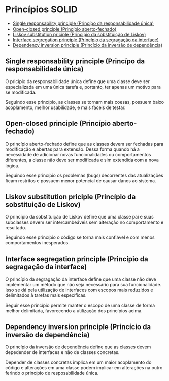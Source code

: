 # Princípios SOLID

- [Single responsability principle (Princípo da responsabilidade única)](#single-responsability-principle-princípo-da-responsabilidade-única)
- [Open-closed principle (Princípio aberto-fechado)](#open-closed-principle-princípio-aberto-fechado)
- [Liskov substitution priciple (Princípio da sobstituição de Liskov)](#liskov-substitution-priciple-princípio-da-sobstituição-de-liskov)
- [Interface segregation principle (Princípio da segragação da interface)](#interface-segregation-principle-princípio-da-segragação-da-interface)
- [Dependency inversion principle (Princício da inversão de dependência)](#dependency-inversion-principle-princício-da-inversão-de-dependência)


## Single responsability principle (Princípo da responsabilidade única)

O pricípio da responsabilidade única define que uma classe deve ser especializada em uma única tarefa e, portanto, ter apenas um motívo para se modificada.

Seguindo esse princípio, as classes se tornam mais coesas, possuem baixo acoplamento, melhor usabilidade, e mais fáceis de testar.

## Open-closed principle (Princípio aberto-fechado)

O princípio aberto-fechado define que as classes devem ser fechadas para modificação e abertas para extensão. Dessa forma quando há a necessidade de adicionar novas funcionalidades ou comportamentos diferentes, a classe não deve ser modificada e sim extendida com a nova lógica.

Seguindo esse princípio os problemas (bugs) decorrentes das atualizações ficam restritos e possuem menor potencial de causar danos ao sistema.

## Liskov substitution priciple (Princípio da sobstituição de Liskov)

O princípio da sobstituição de Liskov define que uma classe pai e suas subclasses devem ser intercambeáveis sem alteração no comportamento e resultado.

Seguindo esse princípio o código se torna mais confiável e com menos comportamentos inesperados.

## Interface segregation principle (Princípio da segragação da interface)

O princípio da segragação da interface define que uma classe não deve implementar um método que não seja necessário para sua funcionalidade. Isso se dá pela utilização de interfaces com escopos mais reduzidos e delimitados à tarefas mais específicas.

Seguir esse princípio permite manter o escopo de uma classe de forma melhor delimitada, favorecendo a utilização dos princípios acima.

## Dependency inversion principle (Princício da inversão de dependência)

O princípio da inversão de dependência define que as classes devem depedender de interfaces e não de classes concretas.

Depender de classes concretas implica em um maior acoplamento do código e alterações em uma classe podem implicar em alterações na outro ferindo o princípio de resposabilidade única.
